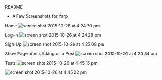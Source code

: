 README
 * A Few Screenshots for Yarp

 Home
 ![screen shot 2015-10-26 at 4 24 20 pm](https://cloud.githubusercontent.com/assets/12551985/10745596/9e8fe1be-7c00-11e5-9ba0-3ed3a6ce6df4.png)

 Log-In
 ![screen shot 2015-10-26 at 4 24 28 pm](https://cloud.githubusercontent.com/assets/12551985/10745607/b18540fc-7c00-11e5-844a-2cc002d309e1.png)

 Sign-Up
 ![screen shot 2015-10-26 at 4 25 08 pm](https://cloud.githubusercontent.com/assets/12551985/10745612/b7d7bb92-7c00-11e5-81e9-7f559f01815c.png)

 Show Page after clicking on a Post
 ![screen shot 2015-10-26 at 4 25 34 pm](https://cloud.githubusercontent.com/assets/12551985/10745621/c9d9266e-7c00-11e5-9004-cee696202634.png)

 Tests
 ![screen shot 2015-10-26 at 4 45 15 pm](https://cloud.githubusercontent.com/assets/12551985/10745720/6e3bc7f2-7c01-11e5-9850-306f8035c732.png)
 
 ![screen shot 2015-10-26 at 4 45 22 pm](https://cloud.githubusercontent.com/assets/12551985/10745719/6e3b462e-7c01-11e5-85cd-d287b1854268.png)
